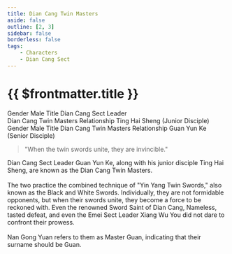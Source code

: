```yaml
---
title: Dian Cang Twin Masters
aside: false
outline: [2, 3]
sidebar: false
borderless: false
tags:
    - Characters
    - Dian Cang Sect
---
```


# {{ $frontmatter.title }}

<ChTabs position="bottom">
	<ChTab title="Guan Yun Ke">
		<Ch src='/images/characters/special202/normal.webp' position='right'/>
		<ChName nameZh='觀雲客' nameEn='Guan Yun Ke' position='right' />
		<ChTable>
			<ChTr>
				<ChTd isTitle=true>
					Gender
				</ChTd>
				<ChTd>
					Male
				</ChTd>
			</ChTr>
			<ChTr>
				<ChTd isTitle=true>
					Title
				</ChTd>
				<ChTd>
					Dian Cang Sect Leader<br>Dian Cang Twin Masters
				</ChTd>
			</ChTr>
			<ChTr>
				<ChTd isTitle=true position='center'>
					Relationship
				</ChTd>
			</ChTr>
			<ChTr>
				<ChTd position='center'>
					Ting Hai Sheng (Junior Disciple)
				</ChTd>
			</ChTr>
		</ChTable>
	</ChTab>
	<ChTab title="Ting Hai Sheng">
		<Ch src='/images/characters/special203/normal.webp' position='right'/>
		<ChName nameZh='聽海生' nameEn='Ting Hai Sheng' position='right' />
		<ChTable>
			<ChTr>
				<ChTd isTitle=true>
					Gender
				</ChTd>
				<ChTd>
					Male
				</ChTd>
			</ChTr>
			<ChTr>
				<ChTd isTitle=true>
					Title
				</ChTd>
				<ChTd>
					Dian Cang Twin Masters
				</ChTd>
			</ChTr>
			<ChTr>
				<ChTd isTitle=true position='center'>
					Relationship
				</ChTd>
			</ChTr>
			<ChTr>
				<ChTd position='center'>
					Guan Yun Ke (Senior Disciple)
				</ChTd>
			</ChTr>
		</ChTable>
	</ChTab>
</ChTabs>

> "When the twin swords unite, they are invincible."

Dian Cang Sect Leader Guan Yun Ke, along with his junior disciple Ting Hai Sheng, are known as the Dian Cang Twin Masters.
<br><br>
The two practice the combined technique of "Yin Yang Twin Swords," also known as the Black and White Swords. Individually, they are not formidable opponents, but when their swords unite, they become a force to be reckoned with. Even the renowned Sword Saint of Dian Cang, Nameless, tasted defeat, and even the Emei Sect Leader Xiang Wu You did not dare to confront their prowess.
<br><br>
Nan Gong Yuan refers to them as Master Guan, indicating that their surname should be Guan.